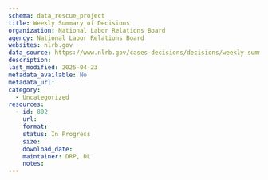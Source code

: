 ```yaml
---
schema: data_rescue_project 
title: Weekly Summary of Decisions
organization: National Labor Relations Board
agency: National Labor Relations Board
websites: nlrb.gov
data_source: https://www.nlrb.gov/cases-decisions/decisions/weekly-summaries-decisions
description: 
last_modified: 2025-04-23
metadata_available: No
metadata_url: 
category:
  - Uncategorized
resources:
  - id: 802
    url: 
    format: 
    status: In Progress
    size: 
    download_date: 
    maintainer: DRP, DL
    notes: 
---
```

